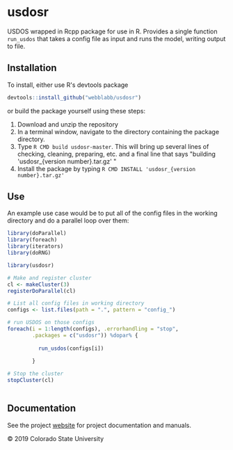 # usdosr

USDOS wrapped in Rcpp package for use in R.  Provides a single function `run_usdos` that takes a config file as input and runs the model, writing output to file.

## Installation

To install, either use R's devtools package 
```r
devtools::install_github("webblabb/usdosr")
```
or build the package yourself using these steps:
1. Download and unzip the repository
2. In a terminal window, navigate to the directory containing the package directory.
3. Type `R CMD build usdosr-master`. This will bring up several lines of checking, cleaning, preparing, etc. and a final line that says "building 'usdosr_{version number}.tar.gz' "
4. Install the package by typing `R CMD INSTALL 'usdosr_{version number}.tar.gz'`


## Use

An example use case would be to put all of the config files in the working directory and do a parallel loop over them:

```r
library(doParallel)
library(foreach)
library(iterators)
library(doRNG)

library(usdosr)

# Make and register cluster
cl <- makeCluster(3)
registerDoParallel(cl)

# List all config files in working directory
configs <- list.files(path = ".", pattern = "config_")

# run USDOS on those configs
foreach(i = 1:length(configs), .errorhandling = "stop",
        .packages = c("usdosr")) %dopar% {
          
          run_usdos(configs[i])
          
        } 

# Stop the cluster
stopCluster(cl)
        
```


## Documentation

See the project [website](https://webblabb.github.io/usammusdos) for project documentation and manuals.

© 2019 Colorado State University
